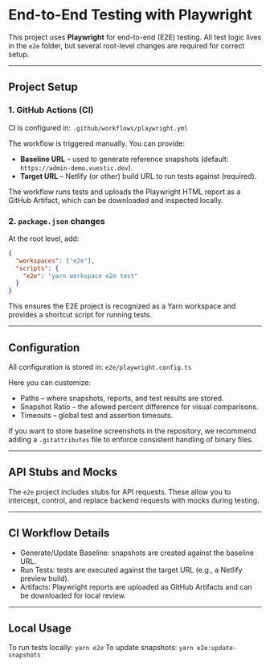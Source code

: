 # End-to-End Testing with Playwright

This project uses **Playwright** for end-to-end (E2E) testing.
All test logic lives in the `e2e` folder, but several root-level changes are required for correct setup.

---

## Project Setup

### 1. GitHub Actions (CI)

CI is configured in: `.github/workflows/playwright.yml`

The workflow is triggered manually.
You can provide:

- **Baseline URL** – used to generate reference snapshots (default: `https://admin-demo.vuestic.dev`).
- **Target URL** – Netlify (or other) build URL to run tests against (required).

The workflow runs tests and uploads the Playwright HTML report as a GitHub Artifact, which can be downloaded and inspected locally.

### 2. `package.json` changes

At the root level, add:

```json
{
  "workspaces": ["e2e"],
  "scripts": {
    "e2e": "yarn workspace e2e test"
  }
}
```

This ensures the E2E project is recognized as a Yarn workspace and provides a shortcut script for running tests.

---

## Configuration

All configuration is stored in: `e2e/playwright.config.ts`

Here you can customize:

- Paths – where snapshots, reports, and test results are stored.
- Snapshot Ratio – the allowed percent difference for visual comparisons.
- Timeouts – global test and assertion timeouts.

If you want to store baseline screenshots in the repository, we recommend adding a `.gitattributes` file to enforce consistent handling of binary files.

---

## API Stubs and Mocks

The `e2e` project includes stubs for API requests.
These allow you to intercept, control, and replace backend requests with mocks during testing.

---

## CI Workflow Details

- Generate/Update Baseline: snapshots are created against the baseline URL.
- Run Tests: tests are executed against the target URL (e.g., a Netlify preview build).
- Artifacts: Playwright reports are uploaded as GitHub Artifacts and can be downloaded for local review.

---

## Local Usage

To run tests locally: `yarn e2e`
To update snapshots: `yarn e2e:update-snapshots`
